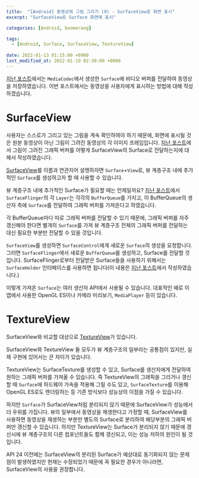 ```yaml
---
title:  "[Android] 동영상에 그림 그리기 (9) - SurfaceView로 화면 표시"
excerpt: "SurfaceView로 Surface 화면에 표시"

categories: [Android, boomerang]

tags:
  - [Android, Surface, SurfaceView, TextureView]
 
date: 2022-01-13 01:15:00 +0900
last_modified_at: 2022-01-19 02:30:00 +0900
---
```


[지난 포스트](https://crewdaniel.github.io/posts/video_memo_7/)에서는 `MediaCodec`에서 생성한 `Surface`에 비디오 버퍼를 전달하여 동영상을 저장하였습니다. 이번 포스트에서는 동영상을 사용자에게 표시하는 방법에 대해 작성하겠습니다.

# SurfaceView

사용자는 스스로가 그리고 있는 그림을 계속 확인하여야 하기 때문에, 화면에 표시될 것은 원본 동영상이 아닌 그림이 그려진 동영상의 각 이미지 프레임입니다. [지난 포스트](https://crewdaniel.github.io/posts/video_memo_6/)에서 그림이 그려진 그래픽 버퍼를 어떻게 SurfaceView의 Surface로 전달하는지에 대해서 작성하였습니다.

[SurfaceView](https://developer.android.com/reference/android/view/SurfaceView)를 이름과 연관지어 설명하자면 `Surface`+`View`로, 뷰 계층구조 내에 추가적인 `Surface`를 생성하고자 할 때 사용할 수 있습니다.

뷰 계층구조 내에 추가적인 Surface가 필요할 때는 언제일까요? [지난 포스트](https://crewdaniel.github.io/posts/video_memo_8/)에서 `SurfaceFlinger`의 각 `Layer`는 각각의 `BufferQueue`를 가지고, 이 BufferQueue의 생산자 측에 `Surface`를 전달하여 그래픽 버퍼를 가져온다고 하였습니다.

각 BufferQueue마다 따로 그래픽 버퍼를 전달할 수 있기 때문에, 그래픽 버퍼를 자주 갱신해야 한다면 별개의 `Surface`를 가져 뷰 계층구조 전체의 그래픽 버퍼를 전달하는 대신 필요한 부분만 전달할 수 있을 것입니다.

`SurfaceView`를 생성하면 `SurfaceControl`에게 새로운 `Surface`의 생성을 요청합니다. 그러면 `SurfaceFlinger`에서 새로운 `BufferQueue`를 생성하고, Surface를 전달할 것입니다. SurfaceFlinger로부터 전달받은 Surface들을 사용하기 위해서는 `SurfaceHolder` 인터페이스를 사용하면 됩니다(이 내용은 [지난 포스트](https://crewdaniel.github.io/posts/video_memo_2/#surfaceholder)에서 작성하였습니다.)

이렇게 가져온 `Surface`는 여러 생산자 API에서 사용될 수 있습니다. 대표적인 예로 이 앱에서 사용한 OpenGL ES이나 카메라 미리보기, `MediaPlayer` 등이 있습니다.

# TextureView

SurfaceView와 비교할 대상으로 [TextureView](https://developer.android.com/reference/android/view/TextureView)가 있습니다.

SurfaceView와 TextureView 둘 모두가 뷰 계층구조의 일부라는 공통점이 있지만, 실제 구현에 있어서는 큰 차이가 있습니다.

TextureView는 SurfaceTexture를 생성할 수 있고, Surface를 생산자에게 전달하여 원하는 그래픽 버퍼를 가져올 수 있습니다. 즉 TextureView의 그래픽을 그리거나 갱신할 때 `Surface`에 하드웨어 가속을 적용해 그릴 수도 있고, `SurfaceTexture`를 이용해 OpenGL ES로도 렌더링하는 등 기존 방식보다 성능상의 이점을 가질 수 있습니다.

하지만 `Surface`가 SurfaceView처럼 분리되지 않기 때문에 SurfaceView가 성능에서 더 우위를 가집니다. 뷰의 일부에서 동영상을 재생한다고 가정할 때, SurfaceView를 사용하면 동영상을 재생하는 부분만 별도의 Surface로 분리하여 해당부분의 그래픽 버퍼만 갱신할 수 있습니다. 하지만 TextureView는 Surface가 분리되지 않기 때문에 갱신시에 뷰 계층구조의 다른 컴포넌트들도 함께 갱신되고, 이는 성능 저하의 원인이 될 것입니다.

API 24 이전에는 SurfaceView의 분리된 Surface가 예상대로 동기화되지 않는 문제점이 발생하였지만 현재는 수정되었기 때문에 꼭 필요한 경우가 아니라면, SurfaceView의 사용을 권장합니다.